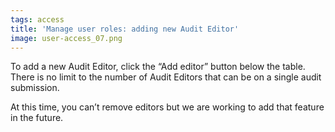 ```yaml
---
tags: access
title: 'Manage user roles: adding new Audit Editor'
image: user-access_07.png
---
```


To add a new Audit Editor, click the “Add editor” button below the table. There is no limit to the number of Audit Editors that can be on a single audit submission. 

At this time, you can’t remove editors but we are working to add that feature in the future.
